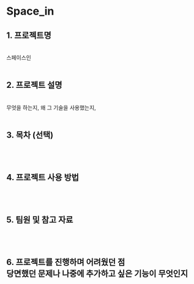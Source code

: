 # Space_in

<h2>1. 프로젝트명</h2></br>
스페이스인</br>
</br>
<h2>2. 프로젝트 설명</h2></br>
무엇을 하는지, 왜 그 기술을 사용했는지,</br>
</br>
<h2>3. 목차 (선택)</h2></br>
</br>
<h2>4. 프로젝트 사용 방법</h2></br>
</br>
<h2>5. 팀원 및 참고 자료</h2></br>
</br>
<h2>6. 프로젝트를 진행하며 어려웠던 점</br>
당면했던 문제나 나중에 추가하고 싶은 기능이 무엇인지</h2></br>
